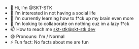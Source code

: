 - 👋 Hi, I’m @SKT-STK
- 👀 I’m interested in not having a social life
- 🌱 I’m currently learning how to f*ck up my brain even more
- 💞️ I’m looking to collaborate on nothing cuz im a lazy f*ck
- 📫 How to reach me skt-stk@skt-stk.dev
- 😄 Pronouns: I'm / Normal
- ⚡ Fun fact: No facts about me are fun

<!---
SKT-STK/SKT-STK is a ✨ special ✨ repository because its `README.md` (this file) appears on your GitHub profile.
You can click the Preview link to take a look at your changes.
--->
